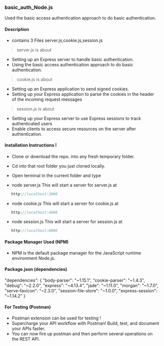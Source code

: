 ### basic_auth_Node.js
Used the basic access authentication approach to do basic authentication.

#### Description 

*  contains 3 Files server.js,cookie.js,session.js 

> server.js is about  

*  Setting up an Express server to handle basic authentication.
*  Using the basic access authentication approach to do basic authentication.

> cookie.js is about

*  Setting up an Express application to send signed cookies.
*  Setting up your Express application to parse the cookies in the header of the incoming request messages


> session.js is about

* Setting up your Express server to use Express sessions to track authenticated users
* Enable clients to access secure resources on the server after authentication.


#### Installation Instructions :grey_exclamation:

* Clone or download the repo. into any fresh temporary folder.

* Cd into that root folder you just cloned locally.

* Open terminal in the current folder and type 

*  node server.js This will start a server for server.js at 

```javascript
   http://localhost:3000 
```

* node cookie.js This will start a server for cookie.js at 

```javascript
   http://localhost:4000 
```


* node session.js This will start a server for session.js at 

```javascript
   http://localhost:8000 
```


#### Package Manager Used (NPM)

* NPM is the default package manager for the JavaScript runtime environment Node.js.

#### Package.json (dependencies)

  "dependencies": {
    "body-parser": "~1.15.1",
    "cookie-parser": "~1.4.3",
    "debug": "~2.2.0",
    "express": "~4.13.4",
    "jade": "~1.11.0",
    "morgan": "~1.7.0",
    "serve-favicon": "~2.3.0",
    "session-file-store": "~1.0.0",
    "express-session": "~1.14.2"
  }


#### For Testing (Postman)

* Postman extension can be used for testing !
* Supercharge your API workflow with Postman! Build, test, and document your APIs faster.
* You can now fire up postman and then perform several operations on the REST API.




